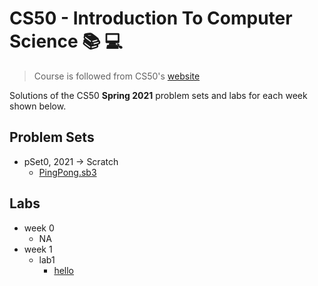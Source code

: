 # CS50 - Introduction To Computer Science 📚 💻

>Course is followed from CS50's [website](https://cs50.harvard.edu/x/2021/)

Solutions of the CS50 **Spring 2021** problem sets and labs for each week shown below.

## Problem Sets

- pSet0, 2021 -> Scratch
  - [PingPong.sb3](./problems/pSet0/PingPong.sb3)

## Labs

- week 0
  - NA
- week 1
  - lab1
    - [hello](./labs/lab1/hello)
  
